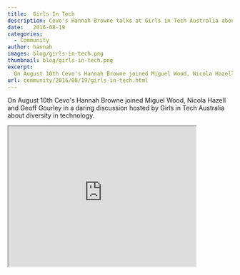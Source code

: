 ```yaml
---
title:  Girls In Tech
description: Cevo's Hannah Browne talks at Girls in Tech Australia about diversity in technology
date:   2016-08-19
categories:
  - Community
author: hannah
images: blog/girls-in-tech.png
thumbnail: blog/girls-in-tech.png
excerpt:
  On August 10th Cevo's Hannah Browne joined Miguel Wood, Nicola Hazell and Geoff Gourley at daring discussion hosted by Girls in Tech Australia about diversity in technology.
url: community/2016/08/19/girls-in-tech.html
---
```


On August 10th Cevo's Hannah Browne joined Miguel Wood, Nicola Hazell and Geoff Gourley in a daring discussion hosted by Girls in Tech Australia about diversity in technology.

<iframe width="420" height="315" src="https://www.youtube.com/embed/G_e5n6ZkZ6g"></iframe>
